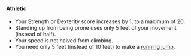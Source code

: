 #### Athletic

- Your Strength or Dexterity score increases by 1, to a maximum of 20.
- Standing up from being prone uses only 5 feet of your movement (instead of half).
- Your speed is not halved from climbing.
- You need only 5 feet (instead of 10 feet) to make a [running jump](#Exploration_Movement_jumping).
